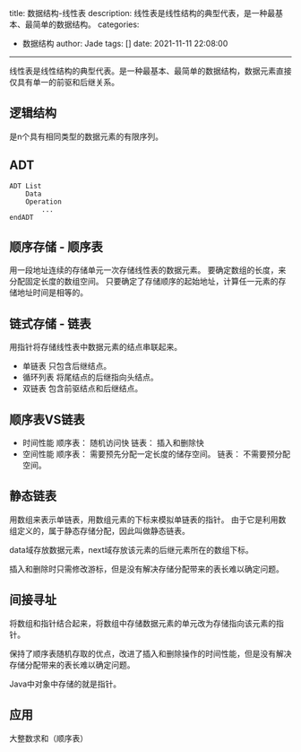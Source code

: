title: 数据结构-线性表
description: 线性表是线性结构的典型代表，是一种最基本、最简单的数据结构。
categories:
  - 数据结构
author: Jade
tags: []
date: 2021-11-11 22:08:00
---
线性表是线性结构的典型代表。是一种最基本、最简单的数据结构，数据元素直接仅具有单一的前驱和后继关系。

## 逻辑结构
是n个具有相同类型的数据元素的有限序列。

## ADT
```
ADT List
	Data
	Operation
		...
endADT
```

## 顺序存储 - 顺序表
用一段地址连续的存储单元一次存储线性表的数据元素。
要确定数组的长度，来分配固定长度的数组空间。
只要确定了存储顺序的起始地址，计算任一元素的存储地址时间是相等的。

## 链式存储 - 链表
用指针将存储线性表中数据元素的结点串联起来。
- 单链表
	只包含后继结点。
- 循环列表
	将尾结点的后继指向头结点。
- 双链表
	包含前驱结点和后继结点。

## 顺序表VS链表
- 时间性能
顺序表： 随机访问快
链表： 插入和删除快
- 空间性能
顺序表： 需要预先分配一定长度的储存空间。
链表： 不需要预分配空间。
	
## 静态链表
用数组来表示单链表，用数组元素的下标来模拟单链表的指针。
由于它是利用数组定义的，属于静态存储分配，因此叫做静态链表。

data域存放数据元素，next域存放该元素的后继元素所在的数组下标。

插入和删除时只需修改游标，但是没有解决存储分配带来的表长难以确定问题。

## 间接寻址
将数组和指针结合起来，将数组中存储数据元素的单元改为存储指向该元素的指针。

保持了顺序表随机存取的优点，改进了插入和删除操作的时间性能，但是没有解决存储分配带来的表长难以确定问题。

Java中对象中存储的就是指针。

## 应用
大整数求和（顺序表）
